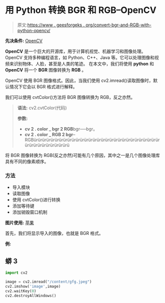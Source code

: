 # 用 Python 转换 BGR 和 RGB–OpenCV

> 原文:[https://www . geesforgeks . org/convert-bgr-and-RGB-with-python-opencv/](https://www.geeksforgeeks.org/convert-bgr-and-rgb-with-python-opencv/)

**先决条件:** [OpenCV](https://www.geeksforgeeks.org/opencv-python-tutorial/)

**OpenCV** 是一个巨大的开源库，用于计算机视觉、机器学习和图像处理。OpenCV 支持多种编程语言，如 Python、C++、Java 等。它可以处理图像和视频来识别物体、人脸，甚至是人类的笔迹。  在本文中，我们将使用 **python** 和 **OpenCV** 将一个 **BGR** 图像转换为 **RGB** 。

OpenCV 使用 BGR 图像格式。因此，当我们使用 cv2.imread()读取图像时，默认情况下它会以 BGR 格式进行解释。

我们可以使用 cvtColor()方法将 BGR 图像转换为 RGB，反之亦然。

> **语法:** cv2.cvtColor(代码)
> 
> **参数:**
> 
> *   **cv 2 . color _ bgr 2 RGB**bgr──bgr。
> *   **cv 2 . color _ RGB 2 bgr**–RGBürürürürürürürürürürürürürürürürürürürürürürürürürürürürürürürürürürürürürürürürü

将 BGR 图像转换为 RGB(反之亦然)可能有几个原因，其中之一是几个图像处理库具有不同的像素顺序。

### 方法

*   导入模块
*   读取图像
*   使用 cvtColor()进行转换
*   添加等待键
*   添加销毁窗口机制

**图片使用:** [苹果](https://www.applesfromny.com/varieties/fortune/)

首先，我们将显示导入的图像，也就是 BGR 格式。

**例:**

## 蟒 3

```py
import cv2

image = cv2.imread("/content/gfg.jpeg")
cv2.imshow('image',image)
cv2.waitKey(0)
cv2.destroyAllWindows()
```